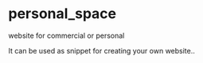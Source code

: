 # personal_space
website for commercial or personal

It can be used as snippet for creating your own website..
